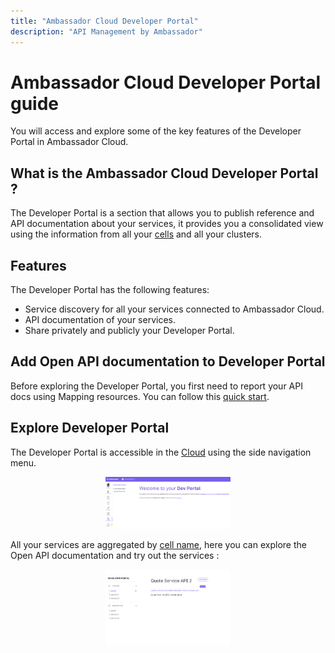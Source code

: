 ```yaml
---
title: "Ambassador Cloud Developer Portal"
description: "API Management by Ambassador"
---
```


# Ambassador Cloud Developer Portal guide

You will access and explore some of the key features of the Developer Portal in Ambassador Cloud.

## What is the Ambassador Cloud Developer Portal ?

The Developer Portal is a section that allows you to publish reference and API documentation about your services, it provides you a consolidated view using the information from all your [cells](../service-catalog/concepts/cells) and all your clusters.

## Features

The Developer Portal has the following features:

- Service discovery for all your services connected to Ambassador Cloud.
- API documentation of your services.
- Share privately and publicly your Developer Portal.

## Add Open API documentation to Developer Portal

Before exploring the Developer Portal, you first need to report your API docs using Mapping resources. You can follow this [quick start](../visualize-api/quick-start).

## Explore Developer Portal

The Developer Portal is accessible in the [Cloud](https://app.getambassador.io/cloud/dev-portal) using the side navigation menu.

  <p align="center">
    <img src="../images/dev-portal-cloud.png" width="200"/>
  </p>

All your services are aggregated by [cell name](../service-catalog/concepts/cells), here you can explore the Open API documentation and try out the services :

  <p align="center">
    <img src="../images/dev-portal-cloud-service.png" width="200"/>
  </p>
